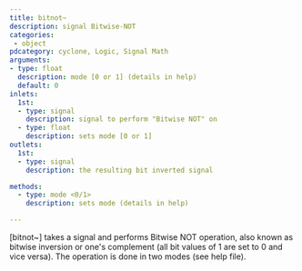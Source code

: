 ```yaml
---
title: bitnot~
description: signal Bitwise-NOT
categories:
 - object
pdcategory: cyclone, Logic, Signal Math
arguments:
- type: float
  description: mode [0 or 1] (details in help)
  default: 0
inlets:
  1st:
  - type: signal
    description: signal to perform "Bitwise NOT" on
  - type: float
    description: sets mode [0 or 1]
outlets:
  1st:
  - type: signal
    description: the resulting bit inverted signal

methods:
  - type: mode <0/1>
    description: sets mode (details in help)

---
```


[bitnot~] takes a signal and performs Bitwise NOT operation, also known as bitwise inversion or one's complement (all bit values of 1 are set to 0 and vice versa). The operation is done in two modes (see help file).

